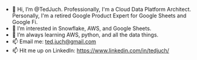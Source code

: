 - 👋 Hi, I’m @TedJuch. Professionally, I'm a Cloud Data Platform Architect. Personally, I'm a retired Google Product Expert for Google Sheets and Google Fi.
- 👀 I’m interested in Snowflake, AWS, and Google Sheets.
- 🌱 I’m always learning AWS, python, and all the data things.
- 📫 Email me: ted.juch@gmail.com
- 📫 Hit me up on LinkedIn: https://www.linkedin.com/in/tedjuch/
